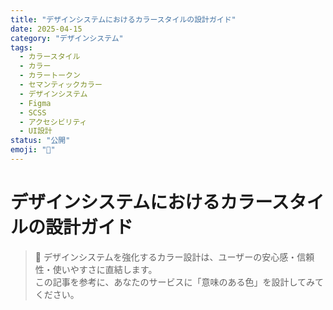 ```yaml
---
title: "デザインシステムにおけるカラースタイルの設計ガイド"
date: 2025-04-15
category: "デザインシステム"
tags:
  - カラースタイル
  - カラー
  - カラートークン
  - セマンティックカラー
  - デザインシステム
  - Figma
  - SCSS
  - アクセシビリティ
  - UI設計
status: "公開"
emoji: "🎨"
---
```



# デザインシステムにおけるカラースタイルの設計ガイド

> 🎨 デザインシステムを強化するカラー設計は、ユーザーの安心感・信頼性・使いやすさに直結します。  
> この記事を参考に、あなたのサービスに「意味のある色」を設計してみてください。
